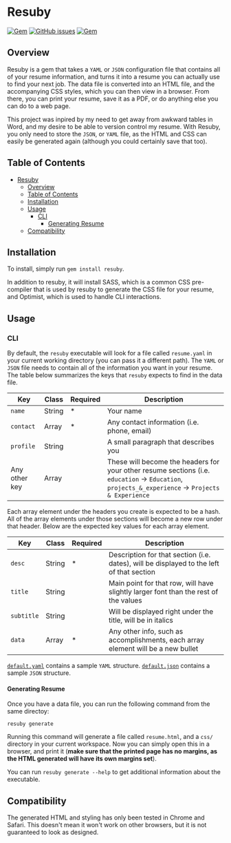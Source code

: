 # Resuby

[![Gem](https://img.shields.io/gem/v/resuby.svg?style=flat-square)](https://rubygems.org/gems/resuby)
[![GitHub issues](https://img.shields.io/github/issues/mardotio/resuby.svg?style=flat-square)](https://github.com/mardotio/resuby/issues)
[![Gem](https://img.shields.io/gem/dtv/resuby.svg?style=flat-square)](https://rubygems.org/gems/resuby)

## Overview

Resuby is a gem that takes a `YAML` or `JSON` configuration file that contains all of your resume information, and turns
it into a resume you can actually use to find your next job. The data file is converted into an HTML file, and the
accompanying CSS styles, which you can then view in a browser. From there, you can print your resume, save it as a PDF,
or do anything else you can do to a web page.

This project was inpired by my need to get away from awkward tables in Word, and my desire to be able to version control
my resume. With Resuby, you only need to store the `JSON`, or `YAML` file, as the HTML and CSS can easily be generated
again (although you could certainly save that too).

## Table of Contents

<!-- TOC -->

- [Resuby](#resuby)
  - [Overview](#overview)
  - [Table of Contents](#table-of-contents)
  - [Installation](#installation)
  - [Usage](#usage)
    - [CLI](#cli)
      - [Generating Resume](#generating-resume)
  - [Compatibility](#compatibility)

<!-- /TOC -->

## Installation

To install, simply run `gem install resuby`.

In addition to resuby, it will install SASS, which is a common CSS pre-compiler that is used by resuby to generate the
CSS file for your resume, and Optimist, which is used to handle CLI interactions.

## Usage

### CLI

By default, the `resuby` executable will look for a file called `resume.yaml` in your current working directory (you can
pass it a different path). The `YAML` or `JSON` file needs to contain all of the information you want in your resume.
The table below summarizes the keys that `resuby` expects to find in the data file.

|Key|Class|Required|Description|
|---|-----|--------|-----------|
|`name`|String|*|Your name|
|`contact`|Array|*|Any contact information (i.e. phone, email)|
|`profile`|String||A small paragraph that describes you|
|Any other key|Array||These will become the headers for your other resume sections (i.e. `education` -> `Education`, `projects_&_experience` -> `Projects & Experience`|

Each array element under the headers you create is expected to be a hash. All of the array elements under those sections
will become a new row under that header. Below are the expected key values for each array element.

|Key|Class|Required|Description|
|---|-----|--------|-----------|
|`desc`|String|*|Description for that section (i.e. dates), will be displayed to the left of that section|
|`title`|String||Main point for that row, will have slightly larger font than the rest of the values|
|`subtitle`|String||Will be displayed right under the title, will be in italics|
|`data`|Array|*|Any other info, such as accomplishments,  each array element will be a new bullet|

[`default.yaml`](/examples/default.yaml) contains a sample `YAML` structure. [`default.json`](/examples/default.json)
contains a sample `JSON` structure.

#### Generating Resume

Once you have a data file, you can run the following command from the same directoy:

```
resuby generate
```

Running this command will generate a file called `resume.html`, and a `css/` directory in your current workspace. Now
you can simply open this in a browser, and print it (__make sure that the printed page has no margins, as the HTML
generated will have its own margins set__).

You can run `resuby generate --help` to get additional information about the executable.


## Compatibility

The generated HTML and styling has only been tested in Chrome and Safari. This doesn't mean it won't work on other
browsers, but it is not guaranteed to look as designed.
